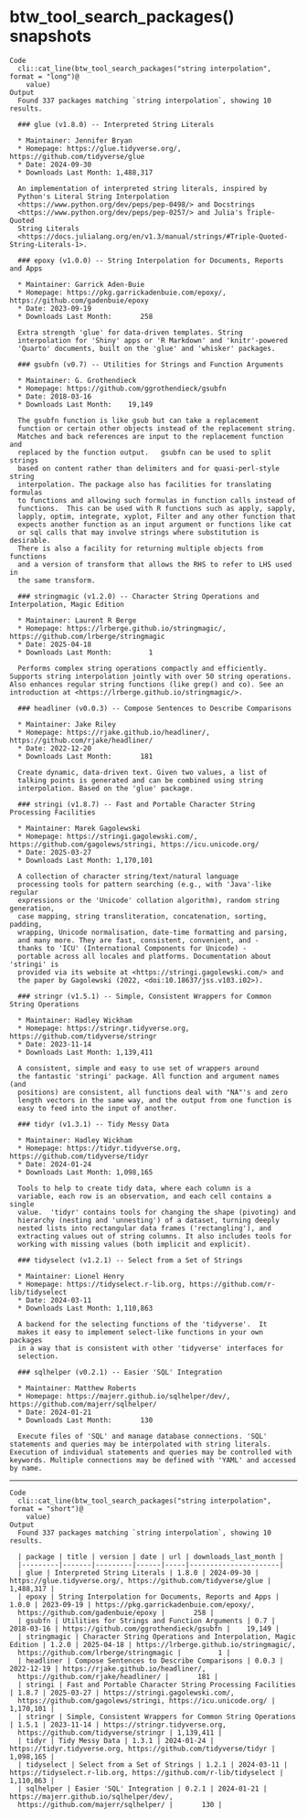 # btw_tool_search_packages() snapshots

    Code
      cli::cat_line(btw_tool_search_packages("string interpolation", format = "long")@
        value)
    Output
      Found 337 packages matching `string interpolation`, showing 10 results.
      
      ### glue (v1.8.0) -- Interpreted String Literals
      
      * Maintainer: Jennifer Bryan
      * Homepage: https://glue.tidyverse.org/, https://github.com/tidyverse/glue
      * Date: 2024-09-30
      * Downloads Last Month: 1,488,317
      
      An implementation of interpreted string literals, inspired by
      Python's Literal String Interpolation
      <https://www.python.org/dev/peps/pep-0498/> and Docstrings
      <https://www.python.org/dev/peps/pep-0257/> and Julia's Triple-Quoted
      String Literals
      <https://docs.julialang.org/en/v1.3/manual/strings/#Triple-Quoted-String-Literals-1>.
      
      ### epoxy (v1.0.0) -- String Interpolation for Documents, Reports and Apps
      
      * Maintainer: Garrick Aden-Buie
      * Homepage: https://pkg.garrickadenbuie.com/epoxy/, https://github.com/gadenbuie/epoxy
      * Date: 2023-09-19
      * Downloads Last Month:       258
      
      Extra strength 'glue' for data-driven templates. String
      interpolation for 'Shiny' apps or 'R Markdown' and 'knitr'-powered
      'Quarto' documents, built on the 'glue' and 'whisker' packages.
      
      ### gsubfn (v0.7) -- Utilities for Strings and Function Arguments
      
      * Maintainer: G. Grothendieck
      * Homepage: https://github.com/ggrothendieck/gsubfn
      * Date: 2018-03-16
      * Downloads Last Month:    19,149
      
      The gsubfn function is like gsub but can take a replacement
      function or certain other objects instead of the replacement string.
      Matches and back references are input to the replacement function and
      replaced by the function output.   gsubfn can be used to split strings
      based on content rather than delimiters and for quasi-perl-style string
      interpolation. The package also has facilities for translating formulas
      to functions and allowing such formulas in function calls instead of
      functions.  This can be used with R functions such as apply, sapply,
      lapply, optim, integrate, xyplot, Filter and any other function that
      expects another function as an input argument or functions like cat
      or sql calls that may involve strings where substitution is desirable.
      There is also a facility for returning multiple objects from functions
      and a version of transform that allows the RHS to refer to LHS used in
      the same transform.
      
      ### stringmagic (v1.2.0) -- Character String Operations and Interpolation, Magic Edition
      
      * Maintainer: Laurent R Berge
      * Homepage: https://lrberge.github.io/stringmagic/, https://github.com/lrberge/stringmagic
      * Date: 2025-04-18
      * Downloads Last Month:         1
      
      Performs complex string operations compactly and efficiently. Supports string interpolation jointly with over 50 string operations. Also enhances regular string functions (like grep() and co). See an introduction at <https://lrberge.github.io/stringmagic/>.
      
      ### headliner (v0.0.3) -- Compose Sentences to Describe Comparisons
      
      * Maintainer: Jake Riley
      * Homepage: https://rjake.github.io/headliner/, https://github.com/rjake/headliner/
      * Date: 2022-12-20
      * Downloads Last Month:       181
      
      Create dynamic, data-driven text. Given two values, a list of
      talking points is generated and can be combined using string
      interpolation. Based on the 'glue' package.
      
      ### stringi (v1.8.7) -- Fast and Portable Character String Processing Facilities
      
      * Maintainer: Marek Gagolewski
      * Homepage: https://stringi.gagolewski.com/, https://github.com/gagolews/stringi, https://icu.unicode.org/
      * Date: 2025-03-27
      * Downloads Last Month: 1,170,101
      
      A collection of character string/text/natural language
      processing tools for pattern searching (e.g., with 'Java'-like regular
      expressions or the 'Unicode' collation algorithm), random string generation,
      case mapping, string transliteration, concatenation, sorting, padding,
      wrapping, Unicode normalisation, date-time formatting and parsing,
      and many more. They are fast, consistent, convenient, and -
      thanks to 'ICU' (International Components for Unicode) -
      portable across all locales and platforms. Documentation about 'stringi' is
      provided via its website at <https://stringi.gagolewski.com/> and
      the paper by Gagolewski (2022, <doi:10.18637/jss.v103.i02>).
      
      ### stringr (v1.5.1) -- Simple, Consistent Wrappers for Common String Operations
      
      * Maintainer: Hadley Wickham
      * Homepage: https://stringr.tidyverse.org, https://github.com/tidyverse/stringr
      * Date: 2023-11-14
      * Downloads Last Month: 1,139,411
      
      A consistent, simple and easy to use set of wrappers around
      the fantastic 'stringi' package. All function and argument names (and
      positions) are consistent, all functions deal with "NA"'s and zero
      length vectors in the same way, and the output from one function is
      easy to feed into the input of another.
      
      ### tidyr (v1.3.1) -- Tidy Messy Data
      
      * Maintainer: Hadley Wickham
      * Homepage: https://tidyr.tidyverse.org, https://github.com/tidyverse/tidyr
      * Date: 2024-01-24
      * Downloads Last Month: 1,098,165
      
      Tools to help to create tidy data, where each column is a
      variable, each row is an observation, and each cell contains a single
      value.  'tidyr' contains tools for changing the shape (pivoting) and
      hierarchy (nesting and 'unnesting') of a dataset, turning deeply
      nested lists into rectangular data frames ('rectangling'), and
      extracting values out of string columns. It also includes tools for
      working with missing values (both implicit and explicit).
      
      ### tidyselect (v1.2.1) -- Select from a Set of Strings
      
      * Maintainer: Lionel Henry
      * Homepage: https://tidyselect.r-lib.org, https://github.com/r-lib/tidyselect
      * Date: 2024-03-11
      * Downloads Last Month: 1,110,863
      
      A backend for the selecting functions of the 'tidyverse'.  It
      makes it easy to implement select-like functions in your own packages
      in a way that is consistent with other 'tidyverse' interfaces for
      selection.
      
      ### sqlhelper (v0.2.1) -- Easier 'SQL' Integration
      
      * Maintainer: Matthew Roberts
      * Homepage: https://majerr.github.io/sqlhelper/dev/, https://github.com/majerr/sqlhelper/
      * Date: 2024-01-21
      * Downloads Last Month:       130
      
      Execute files of 'SQL' and manage database connections. 'SQL' statements and queries may be interpolated with string literals. Execution of individual statements and queries may be controlled with keywords. Multiple connections may be defined with 'YAML' and accessed by name.

---

    Code
      cli::cat_line(btw_tool_search_packages("string interpolation", format = "short")@
        value)
    Output
      Found 337 packages matching `string interpolation`, showing 10 results.
      
      | package | title | version | date | url | downloads_last_month |
      |---------|-------|---------|------|-----|----------------------|
      | glue | Interpreted String Literals | 1.8.0 | 2024-09-30 | https://glue.tidyverse.org/, https://github.com/tidyverse/glue | 1,488,317 |
      | epoxy | String Interpolation for Documents, Reports and Apps | 1.0.0 | 2023-09-19 | https://pkg.garrickadenbuie.com/epoxy/,
      https://github.com/gadenbuie/epoxy |       258 |
      | gsubfn | Utilities for Strings and Function Arguments | 0.7 | 2018-03-16 | https://github.com/ggrothendieck/gsubfn |    19,149 |
      | stringmagic | Character String Operations and Interpolation, Magic Edition | 1.2.0 | 2025-04-18 | https://lrberge.github.io/stringmagic/,
      https://github.com/lrberge/stringmagic |         1 |
      | headliner | Compose Sentences to Describe Comparisons | 0.0.3 | 2022-12-19 | https://rjake.github.io/headliner/,
      https://github.com/rjake/headliner/ |       181 |
      | stringi | Fast and Portable Character String Processing Facilities | 1.8.7 | 2025-03-27 | https://stringi.gagolewski.com/,
      https://github.com/gagolews/stringi, https://icu.unicode.org/ | 1,170,101 |
      | stringr | Simple, Consistent Wrappers for Common String Operations | 1.5.1 | 2023-11-14 | https://stringr.tidyverse.org,
      https://github.com/tidyverse/stringr | 1,139,411 |
      | tidyr | Tidy Messy Data | 1.3.1 | 2024-01-24 | https://tidyr.tidyverse.org, https://github.com/tidyverse/tidyr | 1,098,165 |
      | tidyselect | Select from a Set of Strings | 1.2.1 | 2024-03-11 | https://tidyselect.r-lib.org, https://github.com/r-lib/tidyselect | 1,110,863 |
      | sqlhelper | Easier 'SQL' Integration | 0.2.1 | 2024-01-21 | https://majerr.github.io/sqlhelper/dev/,
      https://github.com/majerr/sqlhelper/ |       130 |

